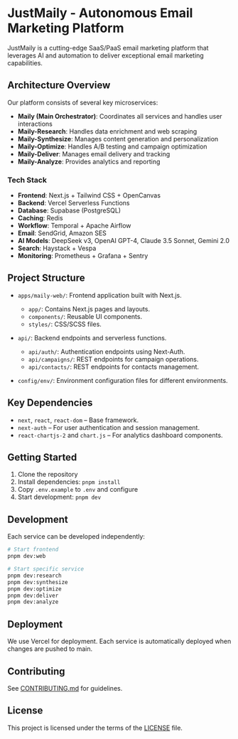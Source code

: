 # JustMaily - Autonomous Email Marketing Platform

JustMaily is a cutting-edge SaaS/PaaS email marketing platform that leverages AI and automation to deliver exceptional email marketing capabilities.

## Architecture Overview

Our platform consists of several key microservices:

- **Maily (Main Orchestrator)**: Coordinates all services and handles user interactions
- **Maily-Research**: Handles data enrichment and web scraping
- **Maily-Synthesize**: Manages content generation and personalization
- **Maily-Optimize**: Handles A/B testing and campaign optimization
- **Maily-Deliver**: Manages email delivery and tracking
- **Maily-Analyze**: Provides analytics and reporting

### Tech Stack

- **Frontend**: Next.js + Tailwind CSS + OpenCanvas
- **Backend**: Vercel Serverless Functions
- **Database**: Supabase (PostgreSQL)
- **Caching**: Redis
- **Workflow**: Temporal + Apache Airflow
- **Email**: SendGrid, Amazon SES
- **AI Models**: DeepSeek v3, OpenAI GPT-4, Claude 3.5 Sonnet, Gemini 2.0
- **Search**: Haystack + Vespa
- **Monitoring**: Prometheus + Grafana + Sentry

## Project Structure

- `apps/maily-web/`: Frontend application built with Next.js.
  - `app/`: Contains Next.js pages and layouts.
  - `components/`: Reusable UI components.
  - `styles/`: CSS/SCSS files.

- `api/`: Backend endpoints and serverless functions.
  - `api/auth/`: Authentication endpoints using Next‑Auth.
  - `api/campaigns/`: REST endpoints for campaign operations.
  - `api/contacts/`: REST endpoints for contacts management.

- `config/env/`: Environment configuration files for different environments.

## Key Dependencies

- `next`, `react`, `react-dom` – Base framework.
- `next‑auth` – For user authentication and session management.
- `react‑chartjs‑2` and `chart.js` – For analytics dashboard components.

## Getting Started

1. Clone the repository
2. Install dependencies: `pnpm install`
3. Copy `.env.example` to `.env` and configure
4. Start development: `pnpm dev`

## Development

Each service can be developed independently:

```bash
# Start frontend
pnpm dev:web

# Start specific service
pnpm dev:research
pnpm dev:synthesize
pnpm dev:optimize
pnpm dev:deliver
pnpm dev:analyze
```

## Deployment

We use Vercel for deployment. Each service is automatically deployed when changes are pushed to main.

## Contributing

See [CONTRIBUTING.md](CONTRIBUTING.md) for guidelines.

## License

This project is licensed under the terms of the [LICENSE](LICENSE) file. 
